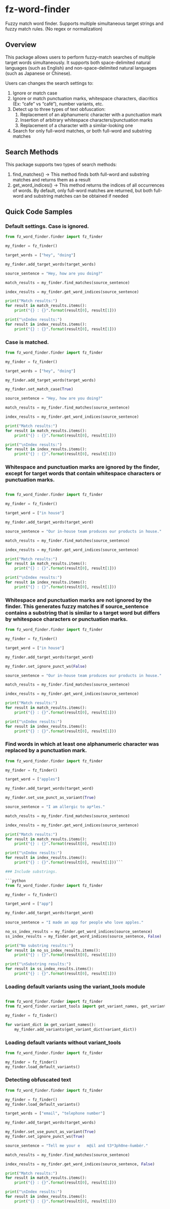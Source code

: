# fz-word-finder
Fuzzy match word finder. Supports multiple simultaneous target strings and fuzzy match rules. (No regex or normalization)

## Overview

This package allows users to perform fuzzy-match searches of multiple target words simultaneously. It supports both space-delimited natural languages (such as English) and non-space-delimited natural languages (such as Japanese or Chinese). 

Users can changes the search settings to:

1.	Ignore or match case
2.	Ignore or match punctuation marks, whitespace characters, diacritics (Ex: “cafe” vs “café”), number variants, etc.
3.	Detect up to three types of text obfuscation:
    1.	Replacement of an alphanumeric character with a punctuation mark
    2.	Insertion of arbitrary whitespace characters/punctuation marks 
    3.	Replacement of a character with a similar-looking one
4.	Search for only full-word matches, or both full-word and substring matches

## Search Methods

This package supports two types of search methods:
1.	find_matches() -> This method finds both full-word and substring matches and returns them as a result
2.	get_word_indices() -> This method returns the indices of all occurrences of words. By default, only full-word matches are returned, but both full-word and substring matches can be obtained if needed

## Quick Code Samples

### Default settings. Case is ignored.

```python
from fz_word_finder.finder import fz_finder

my_finder = fz_finder()

target_words = ["hey", "doing"]

my_finder.add_target_words(target_words)

source_sentence = "Hey, how are you doing?"

match_results = my_finder.find_matches(source_sentence)

index_results = my_finder.get_word_indices(source_sentence)

print("Match results:")
for result in match_results.items():
    print("{} : {}".format(result[0], result[1]))

print("\nIndex results:")
for result in index_results.items():
    print("{} : {}".format(result[0], result[1]))
```

### Case is matched.

```python
from fz_word_finder.finder import fz_finder

my_finder = fz_finder()

target_words = ["hey", "doing"]

my_finder.add_target_words(target_words)

my_finder.set_match_case(True)

source_sentence = "Hey, how are you doing?"

match_results = my_finder.find_matches(source_sentence)

index_results = my_finder.get_word_indices(source_sentence)

print("Match results:")
for result in match_results.items():
    print("{} : {}".format(result[0], result[1]))

print("\nIndex results:")
for result in index_results.items():
    print("{} : {}".format(result[0], result[1]))
```

### Whitespace and punctuation marks are ignored by the finder, except for target words that contain whitespace characters or punctuation marks.

```python

from fz_word_finder.finder import fz_finder

my_finder = fz_finder()

target_word = ["in house"]

my_finder.add_target_words(target_word)

source_sentence = "Our in-house team produces our products in house."

match_results = my_finder.find_matches(source_sentence)

index_results = my_finder.get_word_indices(source_sentence)

print("Match results:")
for result in match_results.items():
    print("{} : {}".format(result[0], result[1]))

print("\nIndex results:")
for result in index_results.items():
    print("{} : {}".format(result[0], result[1]))
```

### Whitespace and punctuation marks are not ignored by the finder. This generates fuzzy matches if source_sentence contains a substring that is similar to a target word but differs by whitespace characters or punctuation marks.

```python
from fz_word_finder.finder import fz_finder

my_finder = fz_finder()

target_word = ["in house"]

my_finder.add_target_words(target_word)

my_finder.set_ignore_punct_ws(False)

source_sentence = "Our in-house team produces our products in house."

match_results = my_finder.find_matches(source_sentence)

index_results = my_finder.get_word_indices(source_sentence)

print("Match results:")
for result in match_results.items():
    print("{} : {}".format(result[0], result[1]))

print("\nIndex results:")
for result in index_results.items():
    print("{} : {}".format(result[0], result[1]))
```

### Find words in which at least one alphanumeric character was replaced by a punctuation mark.

```python
from fz_word_finder.finder import fz_finder

my_finder = fz_finder()

target_word = ["apples"]

my_finder.add_target_words(target_word)

my_finder.set_use_punct_as_variant(True)

source_sentence = "I am allergic to ap*les."

match_results = my_finder.find_matches(source_sentence)

index_results = my_finder.get_word_indices(source_sentence)

print("Match results:")
for result in match_results.items():
    print("{} : {}".format(result[0], result[1]))

print("\nIndex results:")
for result in index_results.items():
    print("{} : {}".format(result[0], result[1]))```

### Include substrings.

```python
from fz_word_finder.finder import fz_finder

my_finder = fz_finder()

target_word = ["app"]

my_finder.add_target_words(target_word)
	
source_sentence = "I made an app for people who love apples."

no_ss_index_results = my_finder.get_word_indices(source_sentence)
ss_index_results = my_finder.get_word_indices(source_sentence, False)

print("No substring results:")
for result in no_ss_index_results.items():
    print("{} : {}".format(result[0], result[1]))

print("\nSubstring results:")
for result in ss_index_results.items():
    print("{} : {}".format(result[0], result[1]))
```

### Loading default variants using the variant_tools module

```python

from fz_word_finder.finder import fz_finder
from fz_word_finder.variant_tools import get_variant_names, get_variant_dict

my_finder = fz_finder()

for variant_dict in get_variant_names():
    my_finder.add_variants(get_variant_dict(variant_dict))
```

### Loading default variants without variant_tools

```python
from fz_word_finder.finder import fz_finder

my_finder = fz_finder()
my_finder.load_default_variants()
```

### Detecting obfuscated text

```python
from fz_word_finder.finder import fz_finder

my_finder = fz_finder()
my_finder.load_default_variants()

target_words = ["email", "telephone number"]

my_finder.add_target_words(target_words)

my_finder.set_use_punct_as_variant(True)
my_finder.set_ignore_punct_ws(True)

source_sentence = "Tell me your e   m@il and t3*3ph0ne-ñumbér."

match_results = my_finder.find_matches(source_sentence)

index_results = my_finder.get_word_indices(source_sentence, False)

print("Match results:")
for result in match_results.items():
    print("{} : {}".format(result[0], result[1]))

print("\nIndex results:")
for result in index_results.items():
    print("{} : {}".format(result[0], result[1]))
```






